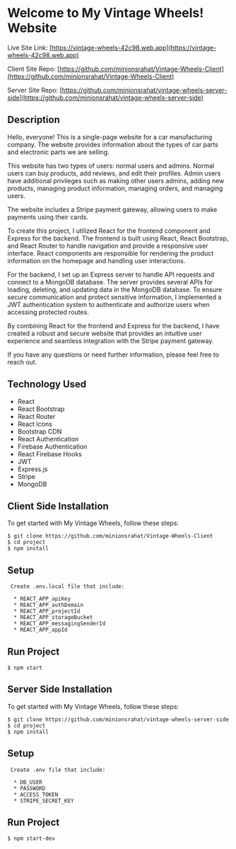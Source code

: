 # Welcome to My Vintage Wheels! Website

Live Site Link: [https://vintage-wheels-42c98.web.app](https://vintage-wheels-42c98.web.app)

Client Site Repo: [https://github.com/minionsrahat/Vintage-Wheels-Client](https://github.com/minionsrahat/Vintage-Wheels-Client)


Server Site Repo: [https://github.com/minionsrahat/vintage-wheels-server-side](https://github.com/minionsrahat/vintage-wheels-server-side)


## Description

Hello, everyone! This is a single-page website for a car manufacturing company. The website provides information about the types of car parts and electronic parts we are selling.

This website has two types of users: normal users and admins. Normal users can buy products, add reviews, and edit their profiles. Admin users have additional privileges such as making other users admins, adding new products, managing product information, managing orders, and managing users.

The website includes a Stripe payment gateway, allowing users to make payments using their cards.

To create this project, I utilized React for the frontend component and Express for the backend. The frontend is built using React, React Bootstrap, and React Router to handle navigation and provide a responsive user interface. React components are responsible for rendering the product information on the homepage and handling user interactions.

For the backend, I set up an Express server to handle API requests and connect to a MongoDB database. The server provides several APIs for loading, deleting, and updating data in the MongoDB database. To ensure secure communication and protect sensitive information, I implemented a JWT authentication system to authenticate and authorize users when accessing protected routes.

By combining React for the frontend and Express for the backend, I have created a robust and secure website that provides an intuitive user experience and seamless integration with the Stripe payment gateway.

If you have any questions or need further information, please feel free to reach out.



## Technology Used

- React
- React Bootstrap
- React Router
- React Icons
- Bootstrap CDN
- React Authentication
- Firebase Authentication
- React Firebase Hooks
- JWT
- Express.js
- Stripe
- MongoDB

## Client Side Installation

To get started with My Vintage Wheels, follow these steps:


```
$ git clone https://github.com/minionsrahat/Vintage-Wheels-Client
$ cd project
$ npm install

```

## Setup 

```
 Create .env.local file that include:

  * REACT_APP_apiKey
  * REACT_APP_authDomain
  * REACT_APP_projectId
  * REACT_APP_storageBucket
  * REACT_APP_messagingSenderId
  * REACT_APP_appId  
```

## Run Project

```
$ npm start

```

## Server Side Installation

To get started with My Vintage Wheels, follow these steps:


```
$ git clone https://github.com/minionsrahat/vintage-wheels-server-side
$ cd project
$ npm install

```

## Setup 

```
 Create .env file that include:

  * DB_USER
  * PASSWORD
  * ACCESS_TOKEN
  * STRIPE_SECRET_KEY
```

## Run Project

```
$ npm start-dev

```